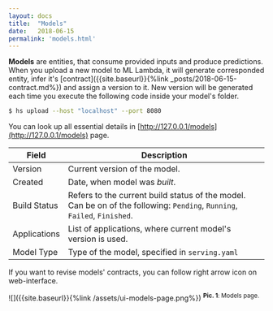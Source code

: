 ```yaml
---
layout: docs
title:  "Models"
date:   2018-06-15
permalink: 'models.html'
---
```


__Models__ are entities, that consume provided inputs and produce predictions. When you upload a new model to ML Lambda, it will generate corresponded entity, infer it's [contract]({{site.baseurl}}{%link _posts/2018-06-15-contract.md%}) and assign a version to it. New version will be generated each time you execute the following code inside your model's folder. 

```sh
$ hs upload --host "localhost" --port 8080
```

You can look up all essential details in [http://127.0.0.1/models](http://127.0.0.1/models) page.

| Field | Description |
| ----- | ----------- |
| Version | Current version of the model. |
| Created | Date, when model was _built_. |
| Build Status | Refers to the current build status of the model. Can be on of the following: `Pending`, `Running`, `Failed`, `Finished`. |
| Applications | List of applications, where current model's version is used. |
| Model Type | Type of the model, specified in `serving.yaml` | 

If you want to revise models' contracts, you can follow right arrow icon on web-interface. 

![]({{site.baseurl}}{%link /assets/ui-models-page.png%})
<sup>__Pic. 1__: Models page.</sup>